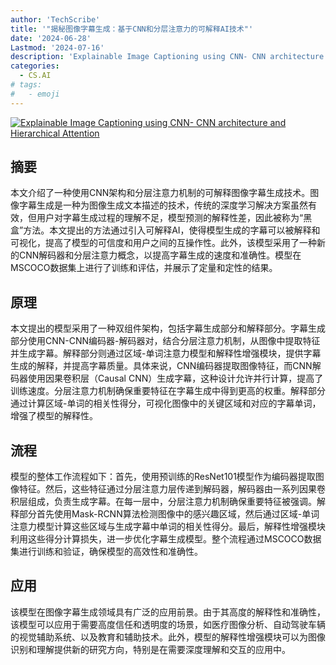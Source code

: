 ```yaml
---
author: 'TechScribe'
title: '"揭秘图像字幕生成：基于CNN和分层注意力的可解释AI技术"'
date: '2024-06-28'
Lastmod: '2024-07-16'
description: 'Explainable Image Captioning using CNN- CNN architecture and Hierarchical Attention'
categories:
  - CS.AI
# tags:
#   - emoji
---
```


[![Explainable Image Captioning using CNN- CNN architecture and Hierarchical Attention](https://arxiv-research-1301205113.cos.ap-guangzhou.myqcloud.com/images/2407.09556v1.pdf_0.jpg)](https://arxiv.org/abs/2407.09556v1)

## 摘要

本文介绍了一种使用CNN架构和分层注意力机制的可解释图像字幕生成技术。图像字幕生成是一种为图像生成文本描述的技术，传统的深度学习解决方案虽然有效，但用户对字幕生成过程的理解不足，模型预测的解释性差，因此被称为“黑盒”方法。本文提出的方法通过引入可解释AI，使得模型生成的字幕可以被解释和可视化，提高了模型的可信度和用户之间的互操作性。此外，该模型采用了一种新的CNN解码器和分层注意力概念，以提高字幕生成的速度和准确性。模型在MSCOCO数据集上进行了训练和评估，并展示了定量和定性的结果。<!--more-->

## 原理

本文提出的模型采用了一种双组件架构，包括字幕生成部分和解释部分。字幕生成部分使用CNN-CNN编码器-解码器对，结合分层注意力机制，从图像中提取特征并生成字幕。解释部分则通过区域-单词注意力模型和解释性增强模块，提供字幕生成的解释，并提高字幕质量。具体来说，CNN编码器提取图像特征，而CNN解码器使用因果卷积层（Causal CNN）生成字幕，这种设计允许并行计算，提高了训练速度。分层注意力机制确保重要特征在字幕生成中得到更高的权重。解释部分通过计算区域-单词的相关性得分，可视化图像中的关键区域和对应的字幕单词，增强了模型的解释性。

## 流程

模型的整体工作流程如下：首先，使用预训练的ResNet101模型作为编码器提取图像特征。然后，这些特征通过分层注意力层传递到解码器，解码器由一系列因果卷积层组成，负责生成字幕。在每一层中，分层注意力机制确保重要特征被强调。解释部分首先使用Mask-RCNN算法检测图像中的感兴趣区域，然后通过区域-单词注意力模型计算这些区域与生成字幕中单词的相关性得分。最后，解释性增强模块利用这些得分计算损失，进一步优化字幕生成模型。整个流程通过MSCOCO数据集进行训练和验证，确保模型的高效性和准确性。

## 应用

该模型在图像字幕生成领域具有广泛的应用前景。由于其高度的解释性和准确性，该模型可以应用于需要高度信任和透明度的场景，如医疗图像分析、自动驾驶车辆的视觉辅助系统、以及教育和辅助技术。此外，模型的解释性增强模块可以为图像识别和理解提供新的研究方向，特别是在需要深度理解和交互的应用中。